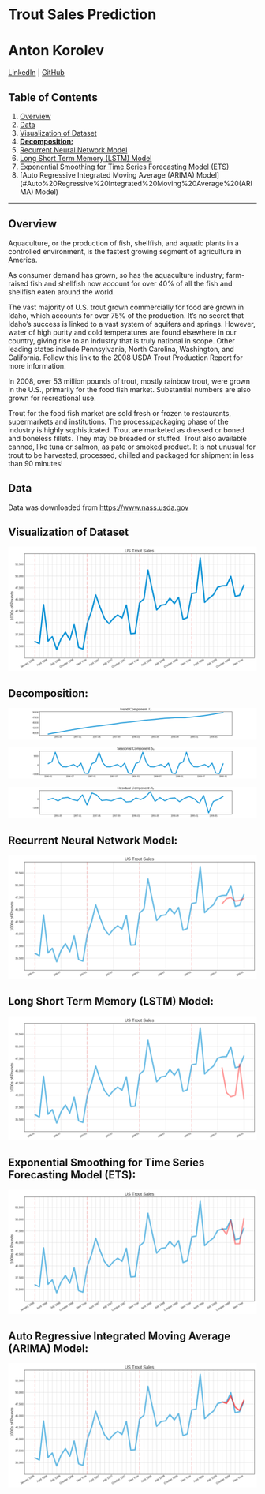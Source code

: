 # Trout Sales Prediction  
# Anton Korolev
[LinkedIn](https://www.https://www.linkedin.com/in/anton-korolevb558/) | [GitHub](https://https://www.github.com/VHTATAH)
## Table of Contents
1. [Overview](#Overview)
2. [Data](#Data)
3. [Visualization of Dataset](#Visualization%20of%20Dataset)
4. [**Decomposition:**](#**Decomposition:**) 
5. [Recurrent Neural Network Model](#Recurrent%20Neural%20Network%20Model:) 
6. [Long Short Term Memory (LSTM) Model](#Long%20Short%20Term%20Memory%20(LSTM)%20Model:)
7. [Exponential Smoothing for Time Series Forecasting Model (ETS)](#Exponential%20Smoothing%20for%20Time%20Series%20Forecasting%20Model%20(ETS):)
8. [Auto Regressive Integrated Moving Average (ARIMA) Model](#Auto%20Regressive%20Integrated%20Moving%20Average%20(ARIMA) Model)
---
## Overview
Aquaculture, or the production of fish, shellfish, and aquatic plants in a controlled environment, is the fastest growing segment of agriculture in America.

As consumer demand has grown, so has the aquaculture industry; farm-raised fish and shellfish now account for over 40% of all the fish and shellfish eaten around the world.

The vast majority of U.S. trout grown commercially for food are grown in Idaho, which accounts for over 75% of the production. It’s no secret that Idaho’s success is linked to a vast system of aquifers and springs. However, water of high purity and cold temperatures are found elsewhere in our country, giving rise to an industry that is truly national in scope. Other leading states include Pennsylvania, North Carolina, Washington, and California. Follow this link to the 2008 USDA Trout Production Report for more information.

In 2008, over 53 million pounds of trout, mostly rainbow trout, were grown in the U.S., primarily for the food fish market. Substantial numbers are also grown for recreational use.

Trout for the food fish market are sold fresh or frozen to restaurants, supermarkets and institutions. The process/packaging phase of the industry is highly sophisticated. Trout are marketed as dressed or boned and boneless fillets. They may be breaded or stuffed. Trout also available canned, like tuna or salmon, as pate or smoked product. It is not unusual for trout to be harvested, processed, chilled and packaged for shipment in less than 90 minutes!

## **Data**
Data was downloaded from https://www.nass.usda.gov 

## **Visualization of Dataset** 

![](img/raw_data.png)

## **Decomposition:**

![](img/trend_component.png)


![](img/seasonal_component.png)


![](img/residual_component.png)

## **Recurrent Neural Network Model:**

![](img/rnn.png)

## **Long Short Term Memory (LSTM) Model:**

![](img/lstm.png)

## **Exponential Smoothing for Time Series Forecasting Model (ETS):**

![](img/ets.png)

## **Auto Regressive Integrated Moving Average (ARIMA) Model:**

![](img/rolling_sarima.png)
